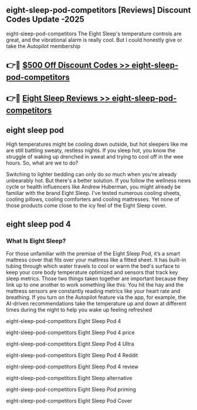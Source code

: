 ## eight-sleep-pod-competitors [Reviews​] Discount Codes Update -2025

eight-sleep-pod-competitors The Eight Sleep's temperature controls are great, and the vibrational alarm is really cool. But I could honestly give or take the Autopilot membership

## 👉🔴 [$500 Off Discount Codes >> eight-sleep-pod-competitors](http://download.freeplayer.one?title=eight-sleep-pod-competitors&ref=18-ES)

## 👉🔴 [Eight Sleep Reviews >> eight-sleep-pod-competitors](http://download.freeplayer.one?title=eight-sleep-pod-competitors&ref=18-ES)

## eight sleep pod

High temperatures might be cooling down outside, but hot sleepers like me are still battling sweaty, restless nights. If you sleep hot, you know the struggle of waking up drenched in sweat and trying to cool off in the wee hours. So, what are we to do?

Switching to lighter bedding can only do so much when you're already unbearably hot. But there's a better solution. If you follow the wellness news cycle or health influencers like Andrew Huberman, you might already be familiar with the brand Eight Sleep. I've tested numerous cooling sheets, cooling pillows, cooling comforters and cooling mattresses. Yet none of those products come close to the icy feel of the Eight Sleep cover.

## eight sleep pod 4

### What Is Eight Sleep?

For those unfamiliar with the premise of the Eight Sleep Pod, it’s a smart mattress cover that fits over your mattress like a fitted sheet. It has built-in tubing through which water travels to cool or warm the bed's surface to keep your core body temperature optimized and sensors that track key sleep metrics. Those two things taken together are important because they link up to one another to work something like this: You hit the hay and the mattress sensors are constantly reading metrics like your heart rate and breathing. If you turn on the Autopilot feature via the app, for example, the AI-driven recommendations take the temperature up and down at different times during the night to help you wake up feeling refreshed

eight-sleep-pod-competitors Eight Sleep Pod 4

eight-sleep-pod-competitors Eight Sleep Pod 4 price

eight-sleep-pod-competitors Eight Sleep Pod 4 Ultra

eight-sleep-pod-competitors Eight Sleep Pod 4 Reddit

eight-sleep-pod-competitors Eight Sleep Pod 4 review

eight-sleep-pod-competitors Eight Sleep alternative

eight-sleep-pod-competitors Eight Sleep Pod priming

eight-sleep-pod-competitors Eight Sleep Pod Cover